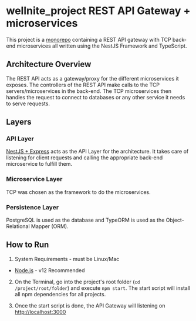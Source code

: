 # wellnite_project REST API Gateway + microservices

This project is a [monorepo](https://gomonorepo.org/) containing a REST API gateway with TCP back-end microservices all written using the NestJS Framework and TypeScript.

## Architecture Overview
 
The REST API acts as a gateway/proxy for the different microservices it exposes. The controllers of the REST API make calls to the TCP servers/microservices in the back-end. The TCP microservices then handles the request to connect to databases or any other service it needs to serve requests.

## Layers

### API Layer

[NestJS + Express](https://nestjs.com/) acts as the API Layer for the architecture. It takes care of listening for client requests and calling the appropriate back-end microservice to fulfill them.

### Microservice Layer

TCP was chosen as the framework to do the microservices.

### Persistence Layer

PostgreSQL is used as the database and TypeORM is used as the Object-Relational Mapper (ORM).

## How to Run

1. System Requirements - must be Linux/Mac
- [Node.js](https://nodejs.org/en/) - v12 Recommended

2. On the Terminal, go into the project's root folder (`cd /project/root/folder`) and execute `npm start`. The start script will install all npm dependencies for all projects.

3. Once the start script is done, the API Gateway will listening on [http://localhost:3000](http://localhost:3000)
